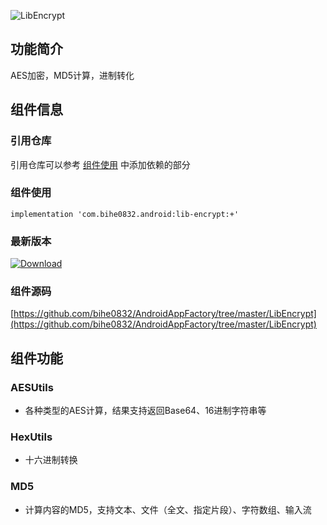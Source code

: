 ![LibEncrypt](https://img.shields.io/badge/AndroidAppFactory-LibEncrypt-brightgreen)

## 功能简介

AES加密，MD5计算，进制转化

## 组件信息

### 引用仓库

引用仓库可以参考 [组件使用](./../start.md) 中添加依赖的部分

### 组件使用

    implementation 'com.bihe0832.android:lib-encrypt:+'

### 最新版本

[ ![Download](https://api.bintray.com/packages/bihe0832/android/lib-encrypt/images/download.svg) ](https://bintray.com/bihe0832/android/lib-encrypt/_latestVersion)

### 组件源码

[https://github.com/bihe0832/AndroidAppFactory/tree/master/LibEncrypt](https://github.com/bihe0832/AndroidAppFactory/tree/master/LibEncrypt)

## 组件功能

### AESUtils

- 各种类型的AES计算，结果支持返回Base64、16进制字符串等
    
###  HexUtils

- 十六进制转换
    
### MD5

- 计算内容的MD5，支持文本、文件（全文、指定片段）、字符数组、输入流  



